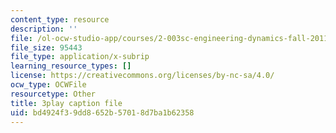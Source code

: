 ```yaml
---
content_type: resource
description: ''
file: /ol-ocw-studio-app/courses/2-003sc-engineering-dynamics-fall-2011/bd4924f39dd8652b57018d7ba1b62358_ZNVvYg1FOPk.srt
file_size: 95443
file_type: application/x-subrip
learning_resource_types: []
license: https://creativecommons.org/licenses/by-nc-sa/4.0/
ocw_type: OCWFile
resourcetype: Other
title: 3play caption file
uid: bd4924f3-9dd8-652b-5701-8d7ba1b62358
---
```


